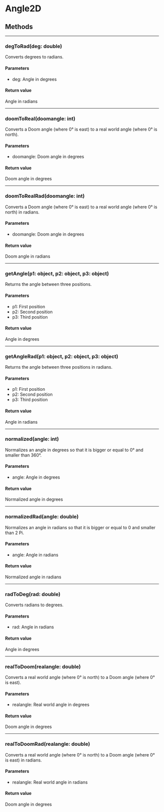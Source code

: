 # Angle2D

## Methods

---
### degToRad(deg: double)
Converts degrees to radians.
#### Parameters
* deg: Angle in degrees
#### Return value
Angle in radians

---
### doomToReal(doomangle: int)
Converts a Doom angle (where 0° is east) to a real world angle (where 0° is north).
#### Parameters
* doomangle: Doom angle in degrees
#### Return value
Doom angle in degrees

---
### doomToRealRad(doomangle: int)
Converts a Doom angle (where 0° is east) to a real world angle (where 0° is north) in radians.
#### Parameters
* doomangle: Doom angle in degrees
#### Return value
Doom angle in radians

---
### getAngle(p1: object, p2: object, p3: object)
Returns the angle between three positions.
#### Parameters
* p1: First position
* p2: Second position
* p3: Third position
#### Return value
Angle in degrees

---
### getAngleRad(p1: object, p2: object, p3: object)
Returns the angle between three positions in radians.
#### Parameters
* p1: First position
* p2: Second position
* p3: Third position
#### Return value
Angle in radians

---
### normalized(angle: int)
Normalizes an angle in degrees so that it is bigger or equal to 0° and smaller than 360°.
#### Parameters
* angle: Angle in degrees
#### Return value
Normalized angle in degrees

---
### normalizedRad(angle: double)
Normalizes an angle in radians so that it is bigger or equal to 0 and smaller than 2 Pi.
#### Parameters
* angle: Angle in radians
#### Return value
Normalized angle in radians

---
### radToDeg(rad: double)
Converts radians to degrees.
#### Parameters
* rad: Angle in radians
#### Return value
Angle in degrees

---
### realToDoom(realangle: double)
Converts a real world angle (where 0° is north) to a Doom angle (where 0° is east).
#### Parameters
* realangle: Real world angle in degrees
#### Return value
Doom angle in degrees

---
### realToDoomRad(realangle: double)
Converts a real world angle (where 0° is north) to a Doom angle (where 0° is east) in radians.
#### Parameters
* realangle: Real world angle in radians
#### Return value
Doom angle in degrees
